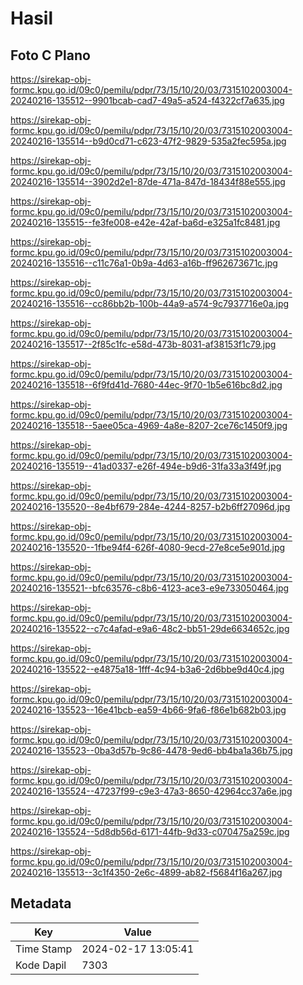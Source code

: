 # Hasil

## Foto C Plano

https://sirekap-obj-formc.kpu.go.id/09c0/pemilu/pdpr/73/15/10/20/03/7315102003004-20240216-135512--9901bcab-cad7-49a5-a524-f4322cf7a635.jpg

https://sirekap-obj-formc.kpu.go.id/09c0/pemilu/pdpr/73/15/10/20/03/7315102003004-20240216-135514--b9d0cd71-c623-47f2-9829-535a2fec595a.jpg

https://sirekap-obj-formc.kpu.go.id/09c0/pemilu/pdpr/73/15/10/20/03/7315102003004-20240216-135514--3902d2e1-87de-471a-847d-18434f88e555.jpg

https://sirekap-obj-formc.kpu.go.id/09c0/pemilu/pdpr/73/15/10/20/03/7315102003004-20240216-135515--fe3fe008-e42e-42af-ba6d-e325a1fc8481.jpg

https://sirekap-obj-formc.kpu.go.id/09c0/pemilu/pdpr/73/15/10/20/03/7315102003004-20240216-135516--c11c76a1-0b9a-4d63-a16b-ff962673671c.jpg

https://sirekap-obj-formc.kpu.go.id/09c0/pemilu/pdpr/73/15/10/20/03/7315102003004-20240216-135516--cc86bb2b-100b-44a9-a574-9c7937716e0a.jpg

https://sirekap-obj-formc.kpu.go.id/09c0/pemilu/pdpr/73/15/10/20/03/7315102003004-20240216-135517--2f85c1fc-e58d-473b-8031-af38153f1c79.jpg

https://sirekap-obj-formc.kpu.go.id/09c0/pemilu/pdpr/73/15/10/20/03/7315102003004-20240216-135518--6f9fd41d-7680-44ec-9f70-1b5e616bc8d2.jpg

https://sirekap-obj-formc.kpu.go.id/09c0/pemilu/pdpr/73/15/10/20/03/7315102003004-20240216-135518--5aee05ca-4969-4a8e-8207-2ce76c1450f9.jpg

https://sirekap-obj-formc.kpu.go.id/09c0/pemilu/pdpr/73/15/10/20/03/7315102003004-20240216-135519--41ad0337-e26f-494e-b9d6-31fa33a3f49f.jpg

https://sirekap-obj-formc.kpu.go.id/09c0/pemilu/pdpr/73/15/10/20/03/7315102003004-20240216-135520--8e4bf679-284e-4244-8257-b2b6ff27096d.jpg

https://sirekap-obj-formc.kpu.go.id/09c0/pemilu/pdpr/73/15/10/20/03/7315102003004-20240216-135520--1fbe94f4-626f-4080-9ecd-27e8ce5e901d.jpg

https://sirekap-obj-formc.kpu.go.id/09c0/pemilu/pdpr/73/15/10/20/03/7315102003004-20240216-135521--bfc63576-c8b6-4123-ace3-e9e733050464.jpg

https://sirekap-obj-formc.kpu.go.id/09c0/pemilu/pdpr/73/15/10/20/03/7315102003004-20240216-135522--c7c4afad-e9a6-48c2-bb51-29de6634652c.jpg

https://sirekap-obj-formc.kpu.go.id/09c0/pemilu/pdpr/73/15/10/20/03/7315102003004-20240216-135522--e4875a18-1fff-4c94-b3a6-2d6bbe9d40c4.jpg

https://sirekap-obj-formc.kpu.go.id/09c0/pemilu/pdpr/73/15/10/20/03/7315102003004-20240216-135523--16e41bcb-ea59-4b66-9fa6-f86e1b682b03.jpg

https://sirekap-obj-formc.kpu.go.id/09c0/pemilu/pdpr/73/15/10/20/03/7315102003004-20240216-135523--0ba3d57b-9c86-4478-9ed6-bb4ba1a36b75.jpg

https://sirekap-obj-formc.kpu.go.id/09c0/pemilu/pdpr/73/15/10/20/03/7315102003004-20240216-135524--47237f99-c9e3-47a3-8650-42964cc37a6e.jpg

https://sirekap-obj-formc.kpu.go.id/09c0/pemilu/pdpr/73/15/10/20/03/7315102003004-20240216-135524--5d8db56d-6171-44fb-9d33-c070475a259c.jpg

https://sirekap-obj-formc.kpu.go.id/09c0/pemilu/pdpr/73/15/10/20/03/7315102003004-20240216-135513--3c1f4350-2e6c-4899-ab82-f5684f16a267.jpg


## Metadata

| Key        | Value               |
| ---------- | ------------------- |
| Time Stamp | 2024-02-17 13:05:41 |
| Kode Dapil | 7303                |



